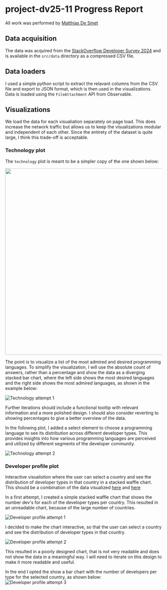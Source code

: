 # project-dv25-11 Progress Report

All work was performed by [Matthias De Smet](@matthdsm)

## Data acquisition

The data was acquired from the [StackOverflow Developer Survey 2024](https://survey.stackoverflow.co/datasets/stack-overflow-developer-survey-2024.zip) and is available in the `src/data` directory as a compressed CSV file.

## Data loaders

I used a simple python script to extract the relavant columns from the CSV file and export to JSON format, which is then used in the visualizations.
Data is loaded using the `FileAttachment` API from Observable.


## Visualizations

We load the data for each visualiation separately on page load. This does increase the network traffic but allows us to keep the visualizations modular and independent of each other. Since the entirety of the dataset is quite large,  I think this trade-off is acceptable.

### Technology plot
The `technology` plot is meant to be a simpler copy of the one shown below:

<img src="src/include/stackoverflow-dev-survey-2024-technology-admired-and-desired-language-desire-admire-social.png" width="600">


The point is to visualize a list of the most admired and desired programming languages.
To simplify the visualization, I will use the absolute count of answers, rather than a percentage and show the data as a diverging stacked bar chart, where the left side shows the most desired languages and the right side shows the most admired languages, as shown in the example below:

![Technology attempt 1](src/include/technology-attempt1.png)


Further iterations should include a functional tooltip with relevant information and a more polished design. I should also consider reverting to showing percentages to give a better overview of the data.

In the following plot, I added a select element to choose a programming language to see its distribution across different developer types. This provides insights into how various programming languages are perceived and utilized by different segments of the developer community.

![Technology attempt 2](src/include/technology-attempt2.png)



### Developer profile plot

Interactive visualistion where the user can select a country and see the distribution of developer types in that country in a stacked waffle chart.
This should be a combination of the data visualized [here](https://survey.stackoverflow.co/2024/developer-profile#4-developer-type) and [here](https://survey.stackoverflow.co/2024/developer-profile#5-geography)

In a first attempt, I created a simple stacked waffle chart that shows the number dev's for each of the developer types per country. This resulted in an unreadable chart, because of the large number of countries.

![Developer profile attempt 1](./src/include/profile-attempt1.png)

I decided to make the chart interactive, so that the user can select a country and see the distribution of developer types in that country.

![Developer profile attempt 2](./src/include/profile-attempt2.png)

This resulted in a poorly designed chart, that is not very readable and does not show the data in a meaningful way. I will need to iterate on this design to make it more readable and useful.

In the end I opted the show a bar chart with the number of developers per type for the selected country, as shown below:
![Developer profile attempt 3](./src/include/profile-attempt3.png)
